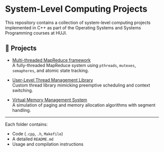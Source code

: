 # System-Level Computing Projects

This repository contains a collection of system-level computing projects implemented in C++ as part of the Operating Systems and Systems Programming courses at HUJI.

## 📁 Projects

- [Multi-threaded MapReduce framework](./Multi-threaded%20MapReduce%20framework)  
  A fully-threaded MapReduce system using `pthreads`, `mutexes`, `semaphores`, and atomic state tracking.

- [User-Level Thread Management Library](./User-Level%20Thread%20Management%20Library)  
  Custom thread library mimicking preemptive scheduling and context switching.

- [Virtual Memory Management System](./Virtual%20memory%20management%20system)  
  A simulation of paging and memory allocation algorithms with segment handling.

---

Each folder contains:
- Code (`.cpp`, `.h`, `Makefile`)
- A detailed `README.md`
- Usage and compilation instructions
